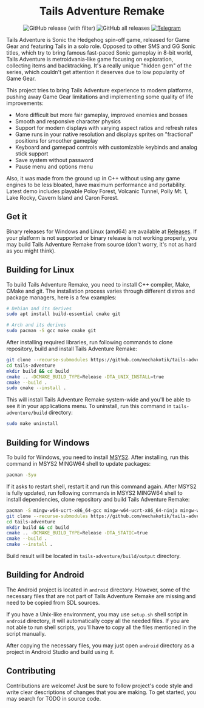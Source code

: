 <h1 align="center">
  Tails Adventure Remake
</h1>

<div align="center">

![GitHub release (with filter)](https://img.shields.io/github/v/release/mechakotik/tails-adventure?style=flat&label=latest&color=&logo=Git&logoColor=white)
![GitHub all releases](https://img.shields.io/github/downloads/mechakotik/tails-adventure/total?color=red)
[![Telegram](https://img.shields.io/badge/Telegram-blue.svg?style=flat&logo=Telegram&logoColor=white)](https://t.me/tailsadventure)

</div>

Tails Adventure is Sonic the Hedgehog spin-off game, released for Game Gear and featuring Tails in a solo role. Opposed to other SMS and GG Sonic titles, which try to bring famous fast-paced Sonic gameplay in 8-bit world, Tails Adventure is metroidvania-like game focusing on exploration, collecting items and backtracking. It's a really unique "hidden gem" of the series, which couldn't get attention it deserves due to low popularity of Game Gear.

This project tries to bring Tails Adventure experience to modern platforms, pushing away Game Gear limitations and implementing some quality of life improvements:
- More difficult but more fair gameplay, improved enemies and bosses
- Smooth and responsive character physics
- Support for modern displays with varying aspect ratios and refresh rates
- Game runs in your native resolution and displays sprites on "fractional" positions for smoother gameplay
- Keyboard and gamepad controls with customizable keybinds and analog stick support
- Save system without password
- Pause menu and options menu

Also, it was made from the ground up in C++ without using any game engines to be less bloated, have maximum performance and portability. Latest demo includes playable Poloy Forest, Volcanic Tunnel, Polly Mt. 1, Lake Rocky, Cavern Island and Caron Forest.

## Get it

Binary releases for Windows and Linux (amd64) are available at [Releases](https://github.com/mechakotik/tails-adventure/releases). If your platform is not supported or binary release is not working properly, you may build Tails Adventure Remake from source (don't worry, it's not as hard as you might think).

## Building for Linux

To build Tails Adventure Remake, you need to install C++ compiler, Make, CMake and git. The installation process varies through different distros and package managers, here is a few examples:

```sh
# Debian and its derives
sudo apt install build-essential cmake git

# Arch and its derives
sudo pacman -S gcc make cmake git
```

After installing required libraries, run following commands to clone repository, build and install Tails Adventure Remake:

```sh
git clone --recurse-submodules https://github.com/mechakotik/tails-adventure
cd tails-adventure
mkdir build && cd build
cmake .. -DCMAKE_BUILD_TYPE=Release -DTA_UNIX_INSTALL=true
cmake --build .
sudo cmake --install .
```

This will install Tails Adventure Remake system-wide and you'll be able to see it in your applications menu. To uninstall, run this command in `tails-adventure/build` directory:

```sh
sudo make uninstall
```

## Building for Windows

To build for Windows, you need to install [MSYS2](https://www.msys2.org). After installing, run this command in MSYS2 MINGW64 shell to update packages:

```sh
pacman -Syu
```

If it asks to restart shell, restart it and run this command again. After MSYS2 is fully updated, run following commands in MSYS2 MINGW64 shell to install dependencies, clone repository and build Tails Adventure Remake:

```sh
pacman -S mingw-w64-ucrt-x86_64-gcc mingw-w64-ucrt-x86_64-ninja mingw-w64-ucrt-x86_64-cmake git
git clone --recurse-submodules https://github.com/mechakotik/tails-adventure
cd tails-adventure
mkdir build && cd build
cmake .. -DCMAKE_BUILD_TYPE=Release -DTA_STATIC=true
cmake --build .
cmake --install .
```

Build result will be located in `tails-adventure/build/output` directory.

## Building for Android

The Android project is located in `android` directory. However, some of the necessary files that are not part of Tails Adventure Remake are missing and need to be copied from SDL sources.

If you have a Unix-like environment, you may use `setup.sh` shell script in `android` directory, it will automatically copy all the needed files. If you are not able to run shell scripts, you'll have to copy all the files mentioned in the script manually.

After copying the necessary files, you may just open `android` directory as a project in Android Studio and build using it.

## Contributing

Contributions are welcome! Just be sure to follow project's code style and write clear descriptions of changes that you are making. To get started, you may search for TODO in source code.
